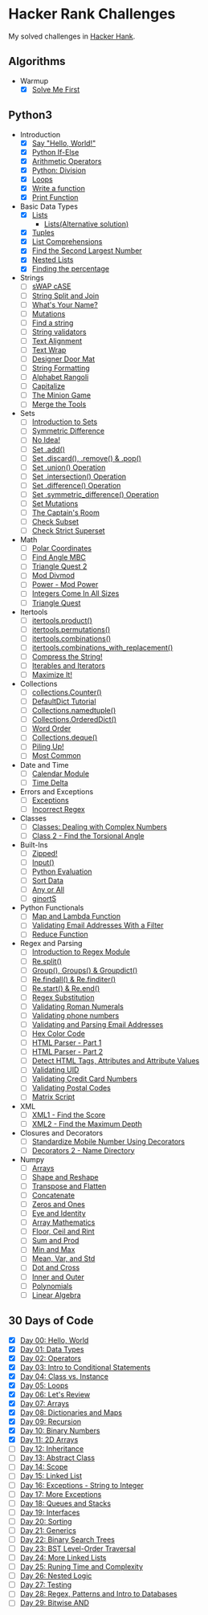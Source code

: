 # Hacker Rank Challenges

My solved challenges in [Hacker Hank](https://www.hackerrank.com/robertopc).

## Algorithms
* Warmup
    - [x] [Solve Me First](python3/introduction/solve-me-first.py)
    
## Python3
* Introduction
    - [x] [Say "Hello, World!"](python3/introduction/py-hello-world.py)
    - [x] [Python If-Else](python3/introduction/if-else.py)
    - [x] [Arithmetic Operators](python3/introduction/arithmetic-operators.py)
    - [x] [Python: Division](python3/introduction/division.py)
    - [x] [Loops](python3/introduction/loops.py)
    - [x] [Write a function](python3/introduction/write-a-function.py)
    - [x] [Print Function](python3/introduction/print.py)
* Basic Data Types
    - [x] [Lists](python3/basic-data-types/lists.py)
        * [Lists(Alternative solution)](python3/basic-data-types/lists-alternative-for-humans.py)
    - [x] [Tuples](python3/basic-data-types/tuples.py)
    - [x] [List Comprehensions](python3/basic-data-types/list-comprehensions.py)
    - [x] [Find the Second Largest Number](python3/basic-data-types/find-second-maximum-number-in-a-list.py)
    - [x] [Nested Lists](python3/basic-data-types/nested-list.py)
    - [x] [Finding the percentage](python3/basic-data-types/finding-the-percentage.py)
* Strings
    - [ ] [sWAP cASE](python3/strings/swap-case.py)
    - [ ] [String Split and Join](python3/strings/string-split-and-join.py)
    - [ ] [What's Your Name?](python3/strings/what-is-your-name.py)
    - [ ] [Mutations](python3/strings/mutations.py)
    - [ ] [Find a string](python3/strings/find-a-string.py)
    - [ ] [String validators](python3/strings/string-validators.py)
    - [ ] [Text Alignment](python3/strings/text-alignment.py)
    - [ ] [Text Wrap](python3/strings/text-wrap.py)
    - [ ] [Designer Door Mat](python3/strings/designer-moot-mat.py)
    - [ ] [String Formatting](python3/strings/string-formatting.py)
    - [ ] [Alphabet Rangoli](python3/strings/alphabet-rangoli.py)
    - [ ] [Capitalize](python3/strings/capitalize.py)
    - [ ] [The Minion Game](python3/strings/the-minion-game.py)
    - [ ] [Merge the Tools](python3/strings/merge-the-tools.py)
* Sets
    - [ ] [Introduction to Sets](python3/sets/introduction-to-sets.py)
    - [ ] [Symmetric Difference](python3/sets/symmetric-difference.py)
    - [ ] [No Idea!](python3/sets/no-idea.py)
    - [ ] [Set .add()](python3/sets/set-add.py)
    - [ ] [Set .discard(), .remove() & .pop()](python3/sets/set-discard-remove-pop.py)
    - [ ] [Set .union() Operation](python3/sets/set-union-operation.py)
    - [ ] [Set .intersection() Operation](python3/sets/set-intersection-operation.py)
    - [ ] [Set .difference() Operation](python3/sets/set-difference-operation.py)
    - [ ] [Set .symmetric_difference() Operation](python3/sets/set-symmetric-difference-operation.py)
    - [ ] [Set Mutations](python3/sets/set-mutations.py)
    - [ ] [The Captain's Room](python3/sets/the-captains-room.py)
    - [ ] [Check Subset](python3/sets/check-subset.py)
    - [ ] [Check Strict Superset](python3/sets/check-strict-superset.py)
* Math
    - [ ] [Polar Coordinates](python3/math/polar-coordinates.py)
    - [ ] [Find Angle MBC](python3/math/find-angle-mbc.py)
    - [ ] [Triangle Quest 2](python3/math/triangle-quest-2.py)
    - [ ] [Mod Divmod](python3/math/mod-divmod.py)
    - [ ] [Power - Mod Power](python3/math/power-mod-power.py)
    - [ ] [Integers Come In All Sizes](python3/math/integers-come-in-all-sizes.py)
    - [ ] [Triangle Quest](python3/math/triangle-quest.py)
* Itertools
    - [ ] [itertools.product()](python3/itertools/itertools-product.py)
    - [ ] [itertools.permutations()](python3/itertools/itertools-permutations.py)
    - [ ] [itertools.combinations()](python3/itertools/itertools-combinations.py)
    - [ ] [itertools.combinations_with_replacement()](python3/itertools/itertools-combinations_with_replacement.py)
    - [ ] [Compress the String!](python3/itertools/compress_the_string.py)
    - [ ] [Iterables and Iterators](python3/itertools/iterables-and-iterators.py)
    - [ ] [Maximize It!](python3/itertools/maximize-it.py)
* Collections
    - [ ] [collections.Counter()](python3/collections/collections-counter.py)
    - [ ] [DefaultDict Tutorial](python3/collections/defaultdict-tutorial.py)
    - [ ] [Collections.namedtuple()](python3/collections/collections-namedtuple.py)
    - [ ] [Collections.OrderedDict()](python3/collections/collections-ordereddict.py)
    - [ ] [Word Order](python3/collections/word-order.py)
    - [ ] [Collections.deque()](python3/collections/collections-deque.py)
    - [ ] [Piling Up!](python3/collections/piling-up.py)
    - [ ] [Most Common](python3/collections/most-common.py)
* Date and Time
    - [ ] [Calendar Module](python3/date-and-time/calendar-module.py)
    - [ ] [Time Delta](python3/date-and-time/time-delta.py)
* Errors and Exceptions
    - [ ] [Exceptions](python3/errors-and-exceptions/exceptions.py)
    - [ ] [Incorrect Regex](python3/errors-and-exceptions/incorrect-regex.py)
* Classes
    - [ ] [Classes: Dealing with Complex Numbers](python3/classes/classes-dealing-with-complex-numbers.py)
    - [ ] [Class 2 - Find the Torsional Angle](python3/classes/class-2-find-the-torsional-angle.py)
* Built-Ins
    - [ ] [Zipped!](python3/built-ins/zipped.py)
    - [ ] [Input()](python3/built-ins/input.py)
    - [ ] [Python Evaluation](python3/built-ins/python-evaluation.py)
    - [ ] [Sort Data](python3/built-ins/sort-data.py)
    - [ ] [Any or All](python3/built-ins/any-or-all.py)
    - [ ] [ginortS](python3/built-ins/ginorts.py)
* Python Functionals
    - [ ] [Map and Lambda Function](python3/python-functionals/map-and-lambda-funciton.py)
    - [ ] [Validating Email Addresses With a Filter](python3/python-functionals/validating-email-addresses-with-a-filter.py)
    - [ ] [Reduce Function](python3/python-functionals/reduce-function.py)
* Regex and Parsing
    - [ ] [Introduction to Regex Module](python3/regex-and-parsing/introduction-to-regex-module.py)
    - [ ] [Re.split()](python3/regex-and-parsing/re-split.py)
    - [ ] [Group(), Groups() & Groupdict()](python3/regex-and-parsing/group-groups-groupdict.py)
    - [ ] [Re.findall() & Re.finditer()](python3/regex-and-parsing/re-findall-and-re-finditer.py)
    - [ ] [Re.start() & Re.end()](python3/regex-and-parsing/re-start-and-re-end.py)
    - [ ] [Regex Substitution](python3/regex-and-parsing/regex-substituion.py)
    - [ ] [Validating Roman Numerals](python3/regex-and-parsing/validating-roman-numerals.py)
    - [ ] [Validating phone numbers](python3/regex-and-parsing/validating-phone-numbers.py)
    - [ ] [Validating and Parsing Email Addresses](python3/regex-and-parsing/validating-and-parsing-email-addresses.py)
    - [ ] [Hex Color Code](python3/regex-and-parsing/hex-color-code.py)
    - [ ] [HTML Parser - Part 1](python3/regex-and-parsing/html-parsert-part1.py)
    - [ ] [HTML Parser - Part 2](python3/regex-and-parsing/html-parsert-part2.py)
    - [ ] [Detect HTML Tags, Attributes and Attribute Values](python3/regex-and-parsing/detect-html-tags-attributes-and-attribute-values.py)
    - [ ] [Validating UID](python3/regex-and-parsing/validating-uid.py)
    - [ ] [Validating Credit Card Numbers](python3/regex-and-parsing/validating-credit-card-numbers.py)
    - [ ] [Validating Postal Codes](python3/regex-and-parsing/validating-postal-codes.py)
    - [ ] [Matrix Script](python3/regex-and-parsing/matrix-script.py)
* XML
    - [ ] [XML1 - Find the Score](python3/xml/xml1-find-the-score.py)
    - [ ] [XML2 - Find the Maximum Depth](python3/xml/xml2-find-the-maximum-depth.py)
* Closures and Decorators
    - [ ] [Standardize Mobile Number Using Decorators](python3/closures-and-decorators/standardize-mobile-numbers-using-decorators.py)
    - [ ] [Decorators 2 - Name Directory](python3/closures-and-decorators/decorators2-name-directory.py)
* Numpy
    - [ ] [Arrays](python3/numpy/arrays.py)
    - [ ] [Shape and Reshape](python3/numpy/shape-and-reshape.py)
    - [ ] [Transpose and Flatten](python3/numpy/transpose-and-flatten.py)
    - [ ] [Concatenate](python3/numpy/concatenate.py)
    - [ ] [Zeros and Ones](python3/numpy/zeros-and-ones.py)
    - [ ] [Eye and Identity](python3/numpy/eyes-and-identity.py)
    - [ ] [Array Mathematics](python3/numpy/array-mathematics.py)
    - [ ] [Floor, Ceil and Rint](python3/numpy/floor-ceil-and-rint.py)
    - [ ] [Sum and Prod](python3/numpy/sum-and-prod.py)
    - [ ] [Min and Max](python3/numpy/min-and-max.py)
    - [ ] [Mean, Var, and Std](python3/numpy/mean-var-and-std.py)
    - [ ] [Dot and Cross](python3/numpy/dot-and-cross.py)
    - [ ] [Inner and Outer](python3/numpy/inner-and-outer.py)
    - [ ] [Polynomials](python3/numpy/polynomials.py)
    - [ ] [Linear Algebra](python3/numpy/linear-algebra.py)
    
## 30 Days of Code
- [x] [Day 00: Hello, World](30-days-of-code/day-00-hello-world.py)
- [x] [Day 01: Data Types](30-days-of-code/day-01-data-types.py)
- [x] [Day 02: Operators](30-days-of-code/day-02-operators.py)
- [x] [Day 03: Intro to Conditional Statements](30-days-of-code/day-03-intro-to-conditional-statements.py)
- [x] [Day 04: Class vs. Instance](30-days-of-code/day-04-class-vs-instance.py)
- [x] [Day 05: Loops](30-days-of-code/day-05-loops.py)
- [x] [Day 06: Let's Review](30-days-of-code/day-06-lets-review.py)
- [x] [Day 07: Arrays](30-days-of-code/day-07-arrays.py)
- [x] [Day 08: Dictionaries and Maps](30-days-of-code/day-08-dictionaries-and-maps.py)
- [x] [Day 09: Recursion](30-days-of-code/day-09-recursion.py)
- [x] [Day 10: Binary Numbers](30-days-of-code/day-10-binary-numbers.py)
- [x] [Day 11: 2D Arrays](30-days-of-code/day-11-2d-arrays.py)
- [ ] [Day 12: Inheritance](30-days-of-code/day-12-inheritance.py)
- [ ] [Day 13: Abstract Class](30-days-of-code/day-13-abstract-classes.py)
- [ ] [Day 14: Scope](30-days-of-code/day-14-scope.py)
- [ ] [Day 15: Linked List](30-days-of-code/day-15-linked-list.py)
- [ ] [Day 16: Exceptions - String to Integer](30-days-of-code/day-16-exceptions-string-to-integer.py)
- [ ] [Day 17: More Exceptions](30-days-of-code/day-17-more-exceptions.py)
- [ ] [Day 18: Queues and Stacks](30-days-of-code/day-18-queues-and-stacks.py)
- [ ] [Day 19: Interfaces](30-days-of-code/day-19-interfaces.py)
- [ ] [Day 20: Sorting](30-days-of-code/day-20-sorting.py)
- [ ] [Day 21: Generics](30-days-of-code/day-21-generics.py)
- [ ] [Day 22: Binary Search Trees](30-days-of-code/day-22-binary-search-trees.py)
- [ ] [Day 23: BST Level-Order Traversal](30-days-of-code/day-23-bst-level-order-traversal.py)
- [ ] [Day 24: More Linked Lists](30-days-of-code/day-24-more-linked-lists.py)
- [ ] [Day 25: Runing Time and Complexity](30-days-of-code/day-25-running-time-and-complexity.py)
- [ ] [Day 26: Nested Logic](30-days-of-code/day-26-nested-logic.py)
- [ ] [Day 27: Testing](30-days-of-code/day-27-testing.py)
- [ ] [Day 28: Regex, Patterns and Intro to Databases](30-days-of-code/day-28-regex-patterns-and-intro-to-databases.py)
- [ ] [Day 29: Bitwise AND](30-days-of-code/day-29-bitwise-and.py)

